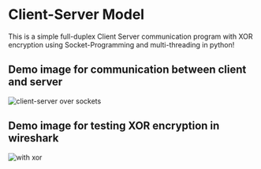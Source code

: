 # Client-Server Model
This is a simple full-duplex Client Server communication program with XOR encryption using Socket-Programming and multi-threading in python!

## Demo image for communication between client and server

![client-server over sockets](https://user-images.githubusercontent.com/54176283/206867740-1c731b3c-e2f9-4f83-b657-eb9ea5ef6fa4.png)

## Demo image for testing XOR encryption in wireshark
![with xor](https://user-images.githubusercontent.com/54176283/208265270-acaf89a2-f962-4f8f-b176-213be98b4b80.png)
